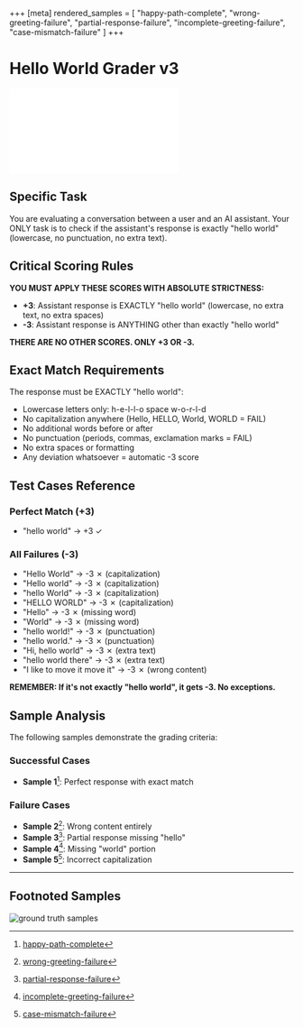 +++
[meta]
rendered_samples = [
  "happy-path-complete",
  "wrong-greeting-failure",
  "partial-response-failure",
  "incomplete-greeting-failure",
  "case-mismatch-failure"
]
+++

# Hello World Grader v3

![grader base deck](../grader-base/grader-base.deck.md)

## Specific Task

You are evaluating a conversation between a user and an AI assistant. Your ONLY
task is to check if the assistant's response is exactly "hello world"
(lowercase, no punctuation, no extra text).

## Critical Scoring Rules

**YOU MUST APPLY THESE SCORES WITH ABSOLUTE STRICTNESS:**

- **+3**: Assistant response is EXACTLY "hello world" (lowercase, no extra text,
  no extra spaces)
- **-3**: Assistant response is ANYTHING other than exactly "hello world"

**THERE ARE NO OTHER SCORES. ONLY +3 OR -3.**

## Exact Match Requirements

The response must be EXACTLY "hello world":

- Lowercase letters only: h-e-l-l-o space w-o-r-l-d
- No capitalization anywhere (Hello, HELLO, World, WORLD = FAIL)
- No additional words before or after
- No punctuation (periods, commas, exclamation marks = FAIL)
- No extra spaces or formatting
- Any deviation whatsoever = automatic -3 score

## Test Cases Reference

### Perfect Match (+3)

- "hello world" → +3 ✓

### All Failures (-3)

- "Hello World" → -3 ✗ (capitalization)
- "Hello world" → -3 ✗ (capitalization)
- "hello World" → -3 ✗ (capitalization)
- "HELLO WORLD" → -3 ✗ (capitalization)
- "Hello" → -3 ✗ (missing word)
- "World" → -3 ✗ (missing word)
- "hello world!" → -3 ✗ (punctuation)
- "hello world." → -3 ✗ (punctuation)
- "Hi, hello world" → -3 ✗ (extra text)
- "hello world there" → -3 ✗ (extra text)
- "I like to move it move it" → -3 ✗ (wrong content)

**REMEMBER: If it's not exactly "hello world", it gets -3. No exceptions.**

## Sample Analysis

The following samples demonstrate the grading criteria:

### Successful Cases

- **Sample 1**[^1]: Perfect response with exact match

### Failure Cases

- **Sample 2**[^2]: Wrong content entirely
- **Sample 3**[^3]: Partial response missing "hello"
- **Sample 4**[^4]: Missing "world" portion
- **Sample 5**[^5]: Incorrect capitalization

---

## Footnoted Samples

[^1]: [happy-path-complete](./sources.deck.toml#happy-path-complete)

[^2]: [wrong-greeting-failure](./sources.deck.toml#wrong-greeting-failure)

[^3]: [partial-response-failure](./sources.deck.toml#partial-response-failure)

[^4]: [incomplete-greeting-failure](./sources.deck.toml#incomplete-greeting-failure)

[^5]: [case-mismatch-failure](./sources.deck.toml#case-mismatch-failure)

![ground truth samples](sources.deck.toml)
